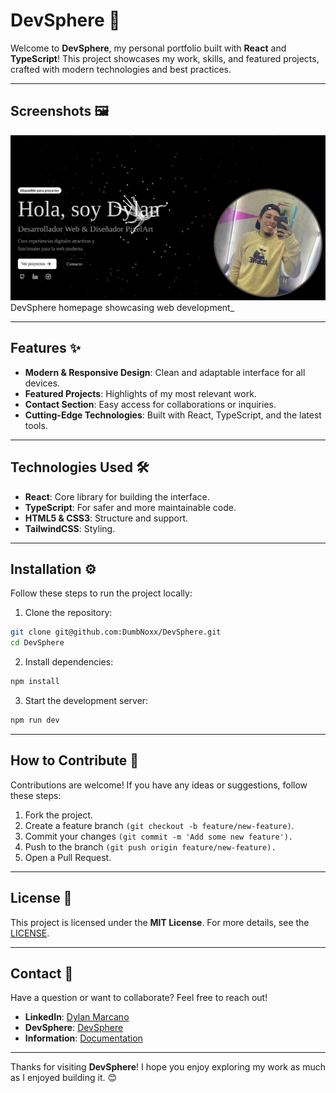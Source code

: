 # DevSphere 🚀

Welcome to **DevSphere**, my personal portfolio built with **React** and **TypeScript**! This project showcases my work, skills, and featured projects, crafted with modern technologies and best practices.

---

## Screenshots 🖼️

![Screenshot](./src/assets/images/png/sspage2.png)  
DevSphere homepage showcasing web development\_

---

## Features ✨

- **Modern & Responsive Design**: Clean and adaptable interface for all devices.
- **Featured Projects**: Highlights of my most relevant work.
- **Contact Section**: Easy access for collaborations or inquiries.
- **Cutting-Edge Technologies**: Built with React, TypeScript, and the latest tools.

---

## Technologies Used 🛠️

- **React**: Core library for building the interface.
- **TypeScript**: For safer and more maintainable code.
- **HTML5 & CSS3**: Structure and support.
- **TailwindCSS**: Styling.

---

## Installation ⚙️

Follow these steps to run the project locally:

1. Clone the repository:

```bash
git clone git@github.com:DumbNoxx/DevSphere.git
cd DevSphere
```

2. Install dependencies:

```bash
npm install
```

3. Start the development server:

```bash
npm run dev
```

---

## How to Contribute 🤝

Contributions are welcome! If you have any ideas or suggestions, follow these steps:

1. Fork the project.
2. Create a feature branch `(git checkout -b feature/new-feature)`.
3. Commit your changes `(git commit -m 'Add some new feature').`
4. Push to the branch `(git push origin feature/new-feature).`
5. Open a Pull Request.

---

## License 📄

This project is licensed under the **MIT License**. For more details, see the [LICENSE](LICENSE).

---

## Contact 📧

Have a question or want to collaborate? Feel free to reach out!

- **LinkedIn**: [Dylan Marcano](https://www.linkedin.com/in/dylan-marcano-994205266)
- **DevSphere**: [DevSphere](https://nxus-dev-sphere.vercel.app/)
- **Information**: [Documentation](https://dumbnoxx.github.io/DevSphere)

---

Thanks for visiting **DevSphere**! I hope you enjoy exploring my work as much as I enjoyed building it. 😊
